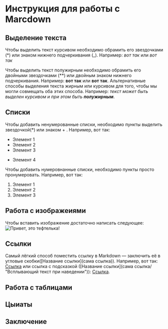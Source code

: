 # Инструкция для работы с Marcdown

## Выделение текста
Чтобы выделить текст курсивом необходимо обрамить его звездочками (*) или знаком нижнего подчеркивания (_).  Например: *вот так* или _вот так_

Чтобы выделить текст полужирным необходимо обрамить его двойными звездочками (**) или двойным знаком нижнего подчеркивания. Например: **вот так** или __вот так__.
Альтернативные способы выделения текста жирным или курсивом для того, чтобы мы могли совмещать оба этих способа. Например: _текст может быть выделен курсивом и при этом быть **полужирным**_.

## Списки
Чтобы добавить ненумерованные списки, необходимо пункты выделить звездочкой(*) или знаком + . Например, вот так:
* Элемент 1
* Элемент 2
* Элемент 3
+ Элемент 4

Чтобы добавить нумеровнанные списки, необходимо пункты просто пронумеровать. Например, вот так:
1. Элемент 1
2. Элемент 2
3. Элемент 3
## Работа с изображеиями
Чтобы вставить изображение достаточно написать следующее:![Привет, это тефтелька!](7c1ec0efe6faa8731916a01bd753759f.jpeg)
## Ссылки

Самый лёгкий способ поместить ссылку в Markdown — заключить её в угловые скобки([Название ссылки](сама ссылка)). Например, вот так: [Ссылка](https://skillbox.ru/media/code/yazyk-razmetki-markdown-shpargalka-po-sintaksisu-s-primerami/?ysclid=lijlw8erss601862795#stk-18) или  ссылка с подсказкой ([Название ссылки](сама ссылка/ "Всплывающий текст при наведении")): [Ссылка](https://skillbox.ru/media/code/yazyk-razmetki-markdown-shpargalka-po-sintaksisu-s-primerami/?ysclid=lijlw8erss601862795#stk-18/ "Нажми, чтобы перейти по ссылке").
## Работа с таблицами

## Цыиаты

## Заключение
